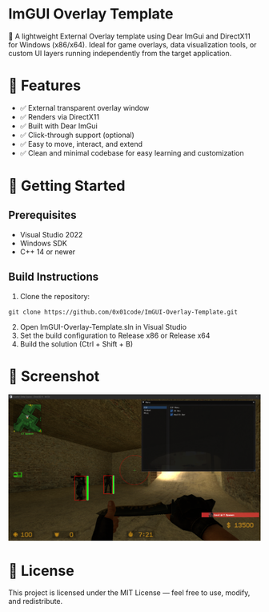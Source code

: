 # ImGUI Overlay Template
🎯 A lightweight External Overlay template using Dear ImGui and DirectX11 for Windows (x86/x64). Ideal for game overlays, data visualization tools, or custom UI layers running independently from the target application.

# 🔧 Features
- ✅ External transparent overlay window
- ✅ Renders via DirectX11
- ✅ Built with Dear ImGui
- ✅ Click-through support (optional)
- ✅ Easy to move, interact, and extend
- ✅ Clean and minimal codebase for easy learning and customization

# 🚀 Getting Started
## Prerequisites
- Visual Studio 2022
- Windows SDK
- C++ 14 or newer

## Build Instructions
1. Clone the repository:
```
git clone https://github.com/0x01code/ImGUI-Overlay-Template.git
```
2. Open ImGUI-Overlay-Template.sln in Visual Studio
3. Set the build configuration to Release x86 or Release x64
4. Build the solution (Ctrl + Shift + B)

# 📸 Screenshot
![screenshot](https://raw.githubusercontent.com/0x01code/ImGUI-Overlay-Template/master/screenshot.png)

# 📄 License
This project is licensed under the MIT License — feel free to use, modify, and redistribute.
